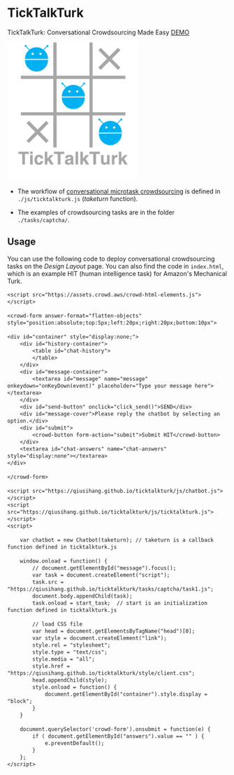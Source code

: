 # TickTalkTurk
TickTalkTurk: Conversational Crowdsourcing Made Easy [DEMO](https://qiusihang.github.io/ticktalkturk/index.html)

![logo](logo.png)

- The workflow of [conversational microtask crowdsourcing](https://qiusihang.github.io/files/publications/chi2020_worker_engagement.pdf) is defined in `./js/ticktalkturk.js` (*taketurn* function).

- The examples of crowdsourcing tasks are in the folder `./tasks/captcha/`.

## Usage

You can use the following code to deploy conversational crowdsourcing tasks on the *Design Layout* page. You can also find the code in `index.html`, which is an example HIT (human intelligence task) for Amazon's Mechanical Turk.

```
<script src="https://assets.crowd.aws/crowd-html-elements.js"></script>

<crowd-form answer-format="flatten-objects" style="position:absolute;top:5px;left:20px;right:20px;bottom:10px">

<div id="container" style="display:none;">
    <div id="history-container">
        <table id="chat-history">
        </table>
    </div>
    <div id="message-container">
        <textarea id="message" name="message" onkeydown="onKeyDown(event)" placeholder="Type your message here"></textarea>
    </div>
    <div id="send-button" onclick="click_send()">SEND</div>
    <div id="message-cover">Please reply the chatbot by selecting an option.</div>
    <div id="submit">
        <crowd-button form-action="submit">Submit HIT</crowd-button>
    </div>
    <textarea id="chat-answers" name="chat-answers" style="display:none"></textarea>
</div>

</crowd-form>

<script src="https://qiusihang.github.io/ticktalkturk/js/chatbot.js"></script>
<script src="https://qiusihang.github.io/ticktalkturk/js/ticktalkturk.js"></script>
<script>

    var chatbot = new Chatbot(taketurn); // taketurn is a callback function defined in ticktalkturk.js

    window.onload = function() {
        // document.getElementById("message").focus();
        var task = document.createElement("script");
        task.src = "https://qiusihang.github.io/ticktalkturk/tasks/captcha/task1.js";
        document.body.appendChild(task);
        task.onload = start_task;  // start is an initialization function defined in ticktalkturk.js

        // load CSS file
        var head = document.getElementsByTagName("head")[0];
        var style = document.createElement("link");
        style.rel = "stylesheet";
        style.type = "text/css";
        style.media = "all";
        style.href = "https://qiusihang.github.io/ticktalkturk/style/client.css";
        head.appendChild(style);
        style.onload = function() {
            document.getElementById("container").style.display = "block";
        }
    }

    document.querySelector('crowd-form').onsubmit = function(e) {
        if ( document.getElementById("answers").value == "" ) {
            e.preventDefault();
        }
    };
</script>
```
